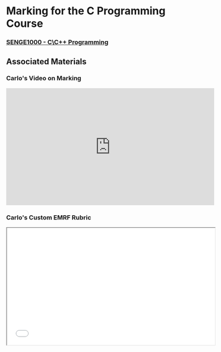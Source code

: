 # Marking for the C Programming Course
### [SENGE1000 - C\\C++ Programming](/SENG1000)

## Associated Materials

### Carlo's Video on Marking

<iframe width="560" height="315" src="https://www.youtube.com/embed/BlP2_Wm2Lzw" frameborder="0" allow="accelerometer; autoplay; clipboard-write; encrypted-media; gyroscope; picture-in-picture" allowfullscreen></iframe>

<br>

### Carlo's Custom EMRF Rubric

<iframe src = "../assets/doc/emrf_rubric.pdf" width="560" height="315"></iframe>

